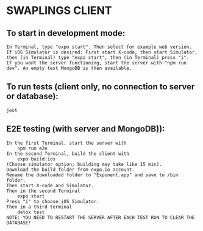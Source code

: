 # SWAPLINGS CLIENT

## To start in development mode:
    In Terminal, type "expo start". Then select for example web version.
    If iOS Simulator is desired: First start X-code, then start Simulator, then (in Terminal) type "expo start", then (in Terminal) press "i".
    If you want the server functioning, start the server with "npm run dev". An empty test MongoDB is then available.

## To run tests (client only, no connection to server or database):
    jest

## E2E testing (with server and MongoDB)):
    In the first Terminal, start the server with
        npm run e2e
    In the second Terminal, build the client with
        expo build:ios
    (Choose simulator option; building may take like 15 min).
    Download the build folder from expo.io account.
    Rename the downloaded folder to "Exponent.app" and save to /bin folder.
    Then start X-code and Simulator.
    Then in the second Terminal
        expo start
    Press "i" to choose iOS Simulator.
    Then in a third terminal
        detox test
    NOTE: YOU NEED TO RESTART THE SERVER AFTER EACH TEST RUN TO CLEAR THE DATABASE!